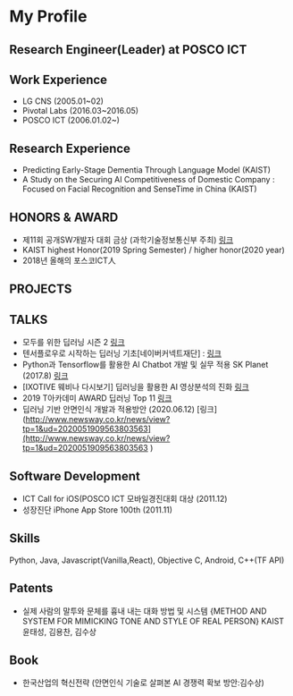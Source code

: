 # My Profile

## Research Engineer(Leader) at POSCO ICT

## Work Experience
* LG CNS (2005.01~02) 
* Pivotal Labs (2016.03~2016.05)
* POSCO ICT (2006.01.02~)

## Research Experience
* Predicting Early-Stage Dementia Through Language Model (KAIST)
* A Study on the Securing AI Competitiveness of Domestic Company : Focused on Facial Recognition and SenseTime in China (KAIST)

## HONORS & AWARD
* 제11회 공개SW개발자 대회 금상 (과학기술정보통신부 주최) [링크](https://www.oss.kr/dev_competition_activities/show/a0f60bdb-d64d-4bd7-8c6b-8a9df7d2647f) 
* KAIST highest Honor(2019 Spring Semester) / higher honor(2020 year)
* 2018년 올해의 포스코ICT人

## PROJECTS

## TALKS
* 모두를 위한 딥러닝 시즌 2 [링크](https://deeplearningzerotoall.github.io/season2/)
* 텐서플로우로 시작하는 딥러닝 기초[네이버커넥트재단] : [링크](https://www.edwith.org/boostcourse-dl-tensorflow)
* Python과 Tensorflow를 활용한 AI Chatbot 개발 및 실무 적용 SK Planet (2017.8) [링크](https://www.slideshare.net/healess/python-tensorflow-ai-chatbot)
* [IXOTIVE 웨비나 다시보기] 딥러닝을 활용한 AI 영상분석의 진화 [링크](https://youtu.be/oe937gzXn44)
* 2019 T아카데미 AWARD 딥러닝 Top 11 [링크](https://tacademy.skplanet.com/front/customer/viewNotice.action?seq=735&topYn=N) 
* 딥러닝 기반 안면인식 개발과 적용방안 (2020.06.12) [링크](http://www.newsway.co.kr/news/view?tp=1&ud=2020051909563803563](http://www.newsway.co.kr/news/view?tp=1&ud=2020051909563803563 )

## Software Development
* ICT Call for iOS(POSCO ICT 모바일경진대회 대상 (2011.12)
* 성장진단 iPhone App Store 100th (2011.11)

## Skills
Python, Java, Javascript(Vanilla,React), Objective C, Android, C++(TF API)

## Patents
* 실제 사람의 말투와 문체를 흉내 내는 대화 방법 및 시스템 {METHOD AND SYSTEM FOR MIMICKING TONE AND STYLE OF REAL PERSON} KAIST 윤태성, 김용찬, 김수상

## Book
* 한국산업의 혁신전략 (안면인식 기술로 살펴본 AI 경쟁력 확보 방안:김수상)
